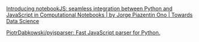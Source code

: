 
[Introducing notebookJS: seamless integration between Python and JavaScript in Computational Notebooks | by Jorge Piazentin Ono | Towards Data Science](https://towardsdatascience.com/introducing-notebookjs-seamless-integration-between-python-and-javascript-in-computational-e654ec3fbd18)

[PiotrDabkowski/pyjsparser: Fast JavaScript parser for Python.](https://github.com/PiotrDabkowski/pyjsparser)
